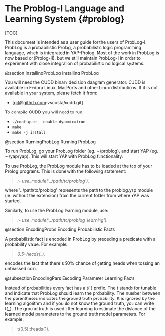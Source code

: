 The Problog-I Language and Learning System   {#problog}
=====================================

[TOC]

This document is intended as a user guide for the users of ProbLog-I.
ProbLog is a probabilistic Prolog, a probabilistic logic programming
language, which is integrated in YAP-Prolog. Most of the work in ProbLog is now based on(Prolog-II), but we still maintain ProbLog-I in order to experiment with close integration of probabilistic nd logical systems.

@section InstallingProbLog Installing ProbLog


You will need the CUDD binary decision daagram generator. CUDD is available in Fedora Linux, MacPorts and other Linux distributions. If it is not available in your system, please fetch it from:

- [git@github.com:vscosta/cudd.git]

To compile CUDD you will need to run:

- `./configure --enable-dynamic=true`
- `make`
- `make -j install`

@section RunningProbLog Running ProbLog

To run ProbLog, go your ProbLog folder (eg. $\sim$/problog), and start
YAP (eg. $\sim$/yap/yap). This will start YAP with ProbLog
functionality.

To use ProbLog, the ProbLog module has to be loaded at the top of your
Prolog programs. This is done with the following statement:

> *:- use_module('../path/to/problog').*

where '../path/to/problog' represents the path to the problog.yap module
(ie. without the extension) from the current folder from where YAP was
started.



Similarly, to use the ProbLog learning module, use:

> *:- use_module('../path/to/problog_learning').*

@section EncodingProbs Encoding Probabilistic Facts

A probabilistic fact is encoded in ProbLog by preceding a predicate with
a probability value. For example:

> *0.5::heads(_).*

encodes the fact that there's 50% chance of getting heads when tossing
an unbiassed coin.

@subsection EncodingPars  Encoding Parameter Learning Facts

Instead of probabilities every fact has a t( ) prefix. The t stands for
tunable and indicate that ProbLog should learn the probability. The
number between the parentheses indicates the ground truth probability.
It is ignored by the learning algorithm and if you do not know the
ground truth, you can write t(_). The ground truth is used after
learning to estimate the distance of the learned model parameters to the
ground truth model parameters. For example:

> t(0.5)::heads(1).


